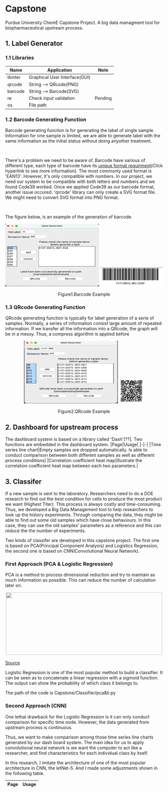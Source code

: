# Capstone
Purdue University ChemE Capstone Project. A big data managment tool for biopharmaceutical upstream process.

## 1. Label Generator

### 1.1 Libraries

|Name|Application|Note|
|-|-|-|
|tkinter|Graphical User Interface(GUI)||
|qrcode|String --> QRcode(PNG)||
|barcode|String --> Barcode(SVG)||
|re|Check input validation|Pending|
|os|File path||

### 1.2 Barcode Generating Function

Barcode generating function is for generating the label of single sample. Information for one sample is limited, we are able to generate label with the same information as the initial status without doing anyother treatment.

</br>

There's a problem we need to be aware of. Barcode have various of different type, each type of barcode have its [unique format requirment](https://www.premierelectronics.com/blog/barcode-types-identificaton-understanding)(Click hyperlink to see more information). The most commonly used format is 'EAN13'. However, it's only compatible with numbers. In our project, we need our system to be compatible with both letters and numbers and we found Code39 worked. Once we applied Code39 as our barcode format, another issue occured. 'qrcode' library can only create a SVG format file. We might need to convert SVG format into PNG format.

</br>

The figure below, is an example of the generation of barcode.

<p align="center">
  <img width="300" height="200" src="https://github.com/DanielZhuGY/Capstone/blob/main/images/BarcodeExample.png?raw=true">
  <img width="200" height="60" src="https://github.com/DanielZhuGY/Capstone/blob/main/images/Barcode.png?raw=true">
</p>
<p align="center">
  Figure1.Barcode Example
</p>

### 1.3 QRcode Generating Function

QRcode generating function is typically for label generation of a serie of samples. Normally, a series of information consist large amount of repeated information. If we transfer all the information into a QRcode, the graph will be in a messy. Thus, a compress algorithm is applied before 


<p align="center">
  <img width="300" height="200" src="https://github.com/DanielZhuGY/Capstone/blob/main/images/QRcodeExample.png?raw=true">
  <img width="80" height="80" src="https://github.com/DanielZhuGY/Capstone/blob/main/images/QRcode.png?raw=true">
</p>
<p align="center">
  Figure2.QRcode Example
</p>

## 2. Dashboard for upstream process

The dashboard system is based on a library called 'Dash'[??]. Two functions are embedded in the dashboard system.
|Page|Usage|
|-|-|
|Time series line chart|Empty samples are dropped automatically. Is able to conduct comparison between both different samples as well as different process conditions|
|Correlation coefficient heat map|Illustrate the correlation coefficient heat map between each two parameters.|


## 3. Classifer

If a new sample is sent to the laboratory. Researchers need to do a DOE research to find out the best condition for cells to produce the most product we want (Highest Titer). This process is always costly and time-consuming. Thus, we developed a Big Data Management tool to help researchers to look up the history experiments. Through comparing the data, they might be able to find out some old samples which have close behaviours. In this case, they can use the old samples' parameters as a reference and this can reduce the the number of experiments.

Two kinds of classifer are developed in this capstone project. The first one is based on PCA(Principal Component Analysis) and Logistics Regression, the second one is based on CNN(Convolutional Neural Network).

### First Approach (PCA & Logistic Regression)

PCA is a method to process dimensional reduction and try to maintain as much information as possible. This can reduce the number of calculation later on.

<p align="center">
 <img width="500" height="200" src="http://www.nlpca.org/fig_pca_principal_component_analysis.png">
</p>

[Source](https://www.analyticsvidhya.com/blog/2016/03/pca-practical-guide-principal-component-analysis-python/)

Logistic Regression is one of the most popular method to build a classifier. It can be seen as to concatenate a linear regression with a sigmoid function. The output can show the probability of which class it belongs to.

The path of the code is Capstone/Classifier/pca&lr.py

### Second Approach (CNN)

One lethal drawback for the Logistic Regression is it can only conduct comparison for specific time node. However, the data generated from upstream process is continuous. 

Thus, we want to make comparison among those time series line charts generated by our dash board system. The main idea for us to apply convolutional neural network is we want the computer to act like a researcher, and find characteristics for each individual class by itself. 

In this research, I imitate the architecture of one of the most popular architecture in CNN, the letNet-5. And I made some adjustments shown in the following table.

|Page|Usage|
|-|-|



